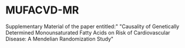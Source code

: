 # MUFACVD-MR
Supplementary Material of the paper entitled:" "Causality of Genetically Determined Monounsaturated Fatty Acids on Risk of Cardiovascular Disease: A Mendelian Randomization Study"
